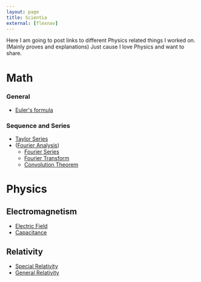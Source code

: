 ```yaml
---
layout: page
title: Scientia
external: [flexnav]
---
```


Here I am going to post links to different Physics related things I worked on. (Mainly proves and explanations) Just cause I love Physics and want to share.

# Math

### General

* [Euler's formula](/scientia/math/euler-formula)

### Sequence and Series
* [Taylor Series](/scientia/math/taylor-series)
* ([Fourier Analysis](http://en.wikipedia.org/wiki/Fourier_analysis))
  * [Fourier Series](/scientia/math/fourier-series)
  * [Fourier Transform](/scientia/math/fourier-transform)
  * [Convolution Theorem](/scientia/math/convolution)

<!--
## Calculus

### Derivative Proofs

### Integral Proofs

### Vector Mathematics
  * [Del](/scientia/math/calculus/del)
  * Gradient
  * Divergence
  * Curl
-->

# Physics

<!-- ## Classical mechanics

### Kinematics

### Forces

### Work & Energy

## Fluid Dynamics

## Solid Dynamics

## Thermodynamics

* Zeroth law
* First law
* Second law
* Third law-->

## Electromagnetism

* [Electric Field](/scientia/physics/eandm/electric-field)
* [Capacitance](/scientia/physics/eandm/capacitance)

<!--### Optics-->

## Relativity

* [Special Relativity](/scientia/physics/relativity/special)
* [General Relativity](/scientia/physics/relativity/general)

<!--## Quantum mechanics

# Astronomy

* Kepler's laws of planetary motion-->
